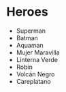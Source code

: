 # Heroes

* Superman
* Batman
* Aquaman
* Mujer Maravilla
* Linterna Verde
* Robin
* Volcán Negro
* Careplatano

